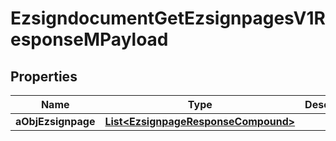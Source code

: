 

# EzsigndocumentGetEzsignpagesV1ResponseMPayload

## Properties

Name | Type | Description | Notes
------------ | ------------- | ------------- | -------------
**aObjEzsignpage** | [**List&lt;EzsignpageResponseCompound&gt;**](EzsignpageResponseCompound.md) |  | 





